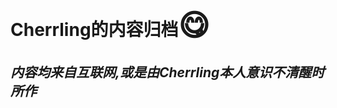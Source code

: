 # Cherrling的内容归档<font size=7>😋</font>

## ***内容均来自互联网,或是由Cherrling本人意识不清醒时所作***

<!-- ![JEQG0zJ.png](https://iili.io/JEQG0zJ.png) -->
<!-- ![](https://p.sda1.dev/16/fa3777a0d6b4ab41b6e339a8657d0e2a/JEQG0zJ.png) -->
<!-- ![alt text](assets/README/JEQG0zJ.png) -->
